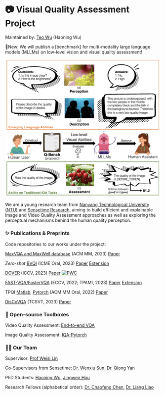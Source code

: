 # :camera: Visual Quality Assessment Project
Maintained by: [Teo Wu](https://teowu.github.io) (Haoning Wu)

🌟New: We will publish a [benchmark] for multi-modality large language models (MLLMs) on low-level vision and visual quality assessment!

![img](https://github.com/VQAssessment/.github/blob/master/profile/qbench.png) 

We are a young research team from [Nanyang Technological University (NTU)](ntu.edu.sg) and [Sensetime Research](sensetime.com), aiming to build efficient and explainable Image and Video Quality Assessment approaches as well as exploring the perceptual mechanisms behind the human quality perception.

### :sparkles: Publications & Preprints

Code repositories to our works under the project:

[MaxVQA and MaxWell database](https://github.com/VQAssessment/MaxVQA) (ACM MM, 2023) [Paper](https://arxiv.org/abs/2305.12726) 

*Zero-shot* [BVQI](https://github.com/VQAssessment/BVQI) (ICME Oral, 2023) [Paper](https://arxiv.org/abs/2302.13269) [Extension](https://arxiv.org/abs/2304.14672)

[DOVER](https://github.com/VQAssessment/DOVER) (ICCV, 2023) [Paper](https://arxiv.org/abs/2211.04894) [![PWC](https://img.shields.io/endpoint.svg?url=https://paperswithcode.com/badge/disentangling-aesthetic-and-technical-effects/video-quality-assessment-on-live-fb-lsvq)](https://paperswithcode.com/sota/video-quality-assessment-on-live-fb-lsvq?p=disentangling-aesthetic-and-technical-effects)

[FAST-VQA/FasterVQA](https://github.com/VQAssessment/FAST-VQA-and-FasterVQA) (ECCV, 2022; TPAMI, 2023) [Paper](https://arxiv.org/abs/2207.02595) [Extension](https://arxiv.org/abs/2210.05357) 

TPQI [Matlab](https://github.com/UOLMM/TPQI-VQA), [Pytorch](https://github.com/VQAssessment/BVQI) (ACM MM Oral, 2022) [Paper](https://arxiv.org/abs/2207.03723)

[DisCoVQA](https://github.com/VideoQualityAssessment/DisCoVQA) (TCSVT, 2023) [Paper](https://arxiv.org/abs/2206.09853)

### :toolbox: Open-source Toolboxes

Video Quality Assessment: [End-to-end VQA](https://github.com/VideoQualityAssessment/FAST-VQA-and-FasterVQA)

Image Quality Assessment: [IQA-Pytorch](https://github.com/chaofengc/IQA-Pytorch)

### :man::woman: Our Team

Supervisor: [Prof Weisi Lin](https://personal.ntu.edu.sg/wslin/Home.html)

Co-Supervisors from Sensetime: [Dr. Wenxiu Sun](wenxiusun.com), [Dr. Qiong Yan](https://scholar.google.com/citations?user=uT9CtPYAAAAJ&hl=en)

PhD Students: [Haoning Wu](https://teowu.github.io), [Jingwen Hou](https://github.com/jingwenh)

Research Fellows (alphabetical order): [Dr. Chaofeng Chen](https://chaofengc.github.io), [Dr. Liang Liao](https://liaoliang92.github.io/homepage/)

